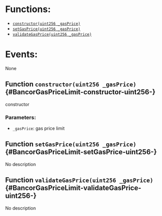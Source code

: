 

# Functions:
- [`constructor(uint256 _gasPrice)`](#BancorGasPriceLimit-constructor-uint256-)
- [`setGasPrice(uint256 _gasPrice)`](#BancorGasPriceLimit-setGasPrice-uint256-)
- [`validateGasPrice(uint256 _gasPrice)`](#BancorGasPriceLimit-validateGasPrice-uint256-)

# Events:
None

## Function `constructor(uint256 _gasPrice)` {#BancorGasPriceLimit-constructor-uint256-}
constructor

### Parameters:
- `_gasPrice`:    gas price limit
## Function `setGasPrice(uint256 _gasPrice)` {#BancorGasPriceLimit-setGasPrice-uint256-}
No description
## Function `validateGasPrice(uint256 _gasPrice)` {#BancorGasPriceLimit-validateGasPrice-uint256-}
No description

